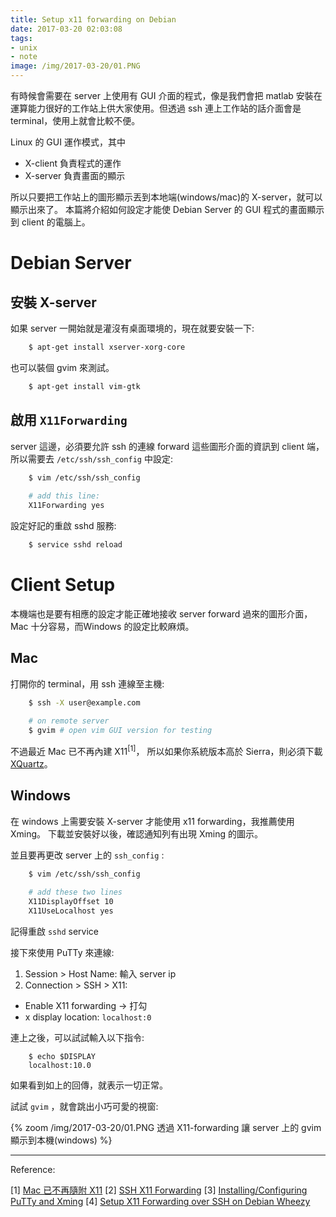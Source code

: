 ```yaml
---
title: Setup x11 forwarding on Debian
date: 2017-03-20 02:03:08
tags:
- unix
- note
image: /img/2017-03-20/01.PNG
---
```



有時候會需要在 server 上使用有 GUI 介面的程式，像是我們會把 matlab 安裝在運算能力很好的工作站上供大家使用。但透過 ssh 連上工作站的話介面會是 terminal，使用上就會比較不便。

Linux 的 GUI 運作模式，其中

- X-client 負責程式的運作
- X-server 負責畫面的顯示

所以只要把工作站上的圖形顯示丟到本地端(windows/mac)的 X-server，就可以顯示出來了。
本篇將介紹如何設定才能使 Debian Server 的 GUI 程式的畫面顯示到 client 的電腦上。

<!-- more -->


# Debian Server


## 安裝 X-server

如果 server 一開始就是灌沒有桌面環境的，現在就要安裝一下:

```sh
    $ apt-get install xserver-xorg-core
```

也可以裝個 gvim 來測試。

```sh
    $ apt-get install vim-gtk
```

## 啟用 `X11Forwarding` 

server 這邊，必須要允許 ssh 的連線 forward 這些圖形介面的資訊到 client 端，所以需要去 `/etc/ssh/ssh_config` 中設定:

```sh
    $ vim /etc/ssh/ssh_config
     
    # add this line:
    X11Forwarding yes
```

設定好記的重啟 sshd 服務:

```sh
    $ service sshd reload
```

# Client Setup

本機端也是要有相應的設定才能正確地接收 server forward 過來的圖形介面，Mac 十分容易，而Windows 的設定比較麻煩。


## Mac

打開你的 terminal，用 ssh 連線至主機:

```sh
    $ ssh -X user@example.com
     
    # on remote server
    $ gvim # open vim GUI version for testing
```

不過最近 Mac 已不再內建 X11<sup>[1]</sup>，
所以如果你系統版本高於 Sierra，則必須下載 [XQuartz](https://www.xquartz.org/)。


## Windows

在 windows 上需要安裝 X-server 才能使用 x11 forwarding，我推薦使用 Xming。
下載並安裝好以後，確認通知列有出現 Xming 的圖示。

並且要再更改 server 上的 `ssh_config` :

```sh
    $ vim /etc/ssh/ssh_config
     
    # add these two lines
    X11DisplayOffset 10
    X11UseLocalhost yes
```

記得重啟 `sshd` service

接下來使用 PuTTy 來連線:

1. Session > Host Name: 輸入 server ip
2. Connection > SSH > X11:
  - Enable X11 forwarding → 打勾
  - x display location: `localhost:0`


連上之後，可以試試輸入以下指令:

```
    $ echo $DISPLAY
    localhost:10.0
```

如果看到如上的回傳，就表示一切正常。

試試 `gvim` ，就會跳出小巧可愛的視窗:

{% zoom /img/2017-03-20/01.PNG 透過 X11-forwarding 讓 server 上的 gvim 顯示到本機(windows) %}



----------

Reference:

[1] [Mac 已不再隨附 X11](https://support.apple.com/zh-tw/HT201341)
[2] [SSH X11 Forwarding](http://cypresslin.web.fc2.com/Memo/M-SSH.html)
[3] [Installing/Configuring PuTTy and Xming](http://www.geo.mtu.edu/geoschem/docs/putty_install.html)
[4] [Setup X11 Forwarding over SSH on Debian Wheezy](https://www.vultr.com/docs/setup-x11-forwarding-over-ssh-on-debian-wheezy)

